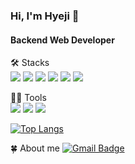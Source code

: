 ### Hi, I'm Hyeji 👋

#### Backend Web Developer

🛠️ Stacks <br>
<img src="https://img.shields.io/badge/Java-007396?style=flat-square&logo=Java&logoColor=white"/> <img src="https://img.shields.io/badge/MySQL-4479A1?style=flat-square&logo=MySQL&logoColor=white"/> <img src="https://img.shields.io/badge/MongoDB-47A248?style=flat-square&logo=MongoDB&logoColor=white"/> <img src="https://img.shields.io/badge/HTML5-E34F26?style=flat-square&logo=HTML5&logoColor=white"/> <img src="https://img.shields.io/badge/CSS-1572B6?style=flat-square&logo=CSS&logoColor=white"/> <img src="https://img.shields.io/badge/JavaScript-F7DF1E?style=flat-square&logo=JavaScript&logoColor=white"/>

💪🏼 Tools <br>
 <img src="https://img.shields.io/badge/Visual Studio Code-007ACC?style=flat-square&logo=Visual Studio Code&logoColor=white"/> <img src="https://img.shields.io/badge/GitHub-181717?style=flat-square&logo=GitHub&logoColor=white"/> <img src="https://img.shields.io/badge/Eclipse IDE-2C2255?style=flat-square&logo=Eclipse IDE&logoColor=white"/>

[![Top Langs](https://github-readme-stats.vercel.app/api/top-langs/?username=hyejiiii&layout=compact)](https://github.com/hyejiiii/githubreadme-stats)

🍀 About me
[![Gmail Badge](https://img.shields.io/badge/Gmail-d14836?style=flat-square&logo=Gmail&logoColor=white&link=mailto:heaji0320@gmail.com)](heaji0320@gmail.com)
